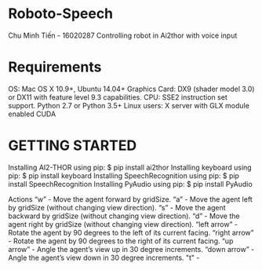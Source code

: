 # Roboto-Speech
Chu Minh Tiến - 16020287
Controlling robot in Ai2thor with voice input

# Requirements
OS: Mac OS X 10.9+, Ubuntu 14.04+
Graphics Card: DX9 (shader model 3.0) or DX11 with feature level 9.3 capabilities.
CPU: SSE2 instruction set support.
Python 2.7 or Python 3.5+
Linux users: X server with GLX module enabled
CUDA

# GETTING STARTED
Installing AI2-THOR using pip:
$ pip install ai2thor
Installing keyboard using pip:
$ pip install keyboard
Installing SpeechRecognition using pip:
$ pip install SpeechRecognition
Installing PyAudio using pip:
$ pip install PyAudio

Actions
“w” - Move the agent forward by gridSize.
“a” - Move the agent left by gridSize (without changing view direction).
“s” - Move the agent backward by gridSize (without changing view direction).
“d” - Move the agent right by gridSize (without changing view direction).
“left arrow” - Rotate the agent by 90 degrees to the left of its current facing.
“right arrow” - Rotate the agent by 90 degrees to the right of its current facing.
“up arrow” - Angle the agent’s view up in 30 degree increments.
“down arrow” - Angle the agent’s view down in 30 degree increments.
"t" - 
